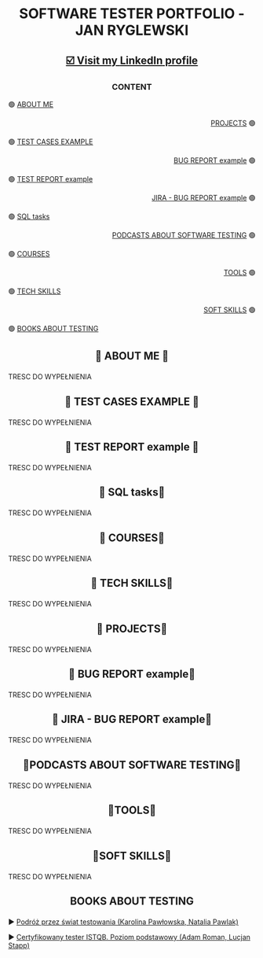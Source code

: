 # <p align="center"> SOFTWARE TESTER PORTFOLIO - JAN RYGLEWSKI  

## <p align="center"><a href="https://www.linkedin.com/in/janryglewski/" target="_blank">☑️ Visit my <b>LinkedIn</b> profile</a></p>


### <p align="center">CONTENT
🟢 [ABOUT ME](#aboutme) <p align="right">[PROJECTS](#projects) 🟢

🟢 [TEST CASES EXAMPLE](#testcases) <p align="right"> [BUG REPORT example](#bugreport) 🟢

🟢 [TEST REPORT example](#testreport) <p align="right"> [JIRA - BUG REPORT example](#jira) 🟢

🟢 [SQL tasks](#sql) <p align="right"> [PODCASTS ABOUT SOFTWARE TESTING](#podcasts) 🟢

🟢 [COURSES](#courses) <p align="right"> [TOOLS](#tools) 🟢

🟢 [TECH SKILLS](#techskills) <p align="right"> [SOFT SKILLS](#softskills) 🟢

🟢 [BOOKS ABOUT TESTING](#books) 
 

  

## <p align="center"><a name="aboutme"> 🤗 ABOUT ME 🤗 </a>
TRESC DO WYPEŁNIENIA
## <p align="center"><a name="testcases"> 🤗 TEST CASES EXAMPLE 🤗 </a>
TRESC DO WYPEŁNIENIA
## <p align="center"><a name="testreport"> 🤗 TEST REPORT example 🤗 </a>
TRESC DO WYPEŁNIENIA
## <p align="center"><a name="sql"> 🤗 SQL tasks🤗 </a>
TRESC DO WYPEŁNIENIA
## <p align="center"><a name="courses"> 🤗 COURSES🤗 </a>
TRESC DO WYPEŁNIENIA
## <p align="center"><a name="techskills"> 🤗 TECH SKILLS🤗 </a>
TRESC DO WYPEŁNIENIA
## <p align="center"><a name="projects"> 🤗 PROJECTS🤗 </a>
TRESC DO WYPEŁNIENIA
## <p align="center"><a name="bugreport"> 🤗 BUG REPORT example🤗 </a>
TRESC DO WYPEŁNIENIA
## <p align="center"><a name="jira"> 🤗 JIRA - BUG REPORT example🤗 </a>
TRESC DO WYPEŁNIENIA
## <p align="center"><a name="podcasts"> 🤗PODCASTS ABOUT SOFTWARE TESTING🤗 </a>
TRESC DO WYPEŁNIENIA
## <p align="center"><a name="tools"> 🤗TOOLS🤗 </a>
TRESC DO WYPEŁNIENIA
## <p align="center"><a name="softskills"> 🤗SOFT SKILLS🤗 </a>
TRESC DO WYPEŁNIENIA
## <p align="center"><a name="books">BOOKS ABOUT TESTING</a>

:arrow_forward: <a href="https://www.funwithbugs.com/landingpage/juz_jest_dostepna/" target="_blank">Podróż przez świat testowania (Karolina Pawłowska, Natalia Pawlak)</a>

:arrow_forward: <a href="https://helion.pl/ksiazki/certyfikowany-tester-istqb-poziom-podstawowy-adam-roman-lucjan-stapp,ctispv.htm#format/e" target="_blank">Certyfikowany tester ISTQB. Poziom podstawowy (Adam Roman, Lucjan Stapp)</a>


